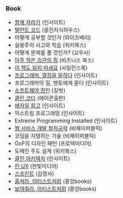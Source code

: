 ### Book

- [함께 자라기](http://j.mp/2Al4qdi) (인사이트)
- [탤런트 코드](http://j.mp/2AorMPb) (웅진지식하우스)
- 어떻게 공부할 것인가 (와이즈베리)
- 실용주의 사고와 학습 (위키북스)
- 어떻게 문제를 풀 것인가? (교우사)
- [아주 작은 습관의 힘](http://j.mp/2QaBa3J) (비즈니스 북스)
- [이 책도 읽지 마세요](http://j.mp/2Ak7w1e) (사일런스북)
- [프로그래머, 열정을 말하다](http://j.mp/2Q93Qdr) (인사이트)
- 프로그래머의 길, 멘토에게 묻다 (인사이트)
- [소프트웨어 장인](http://j.mp/2AgHWKA) (길벗)
- [클린 코더](http://j.mp/2AklW1y) (에이콘출판)
- [애자일 회고](http://j.mp/2AhDACT) (인사이트)
- 익스트림 프로그래밍 (인사이트)
- Extreme Programming Installed (인사이트)
- [웹 서비스 개발 철저공략](http://j.mp/2AgUOQL) (비제이퍼블릭)
- 코딩을 지탱하는 기술 (비제이퍼블릭)
- GoF의 디자인 패턴 (프로텍미디어)
- 도메인 주도 설계 (위키북스)
- [클린 아키텍처](http://j.mp/2MujJse) (인사이트)
- [린 UX](http://j.mp/2AmSebW) (한빛미디어)
- [스프린트](http://j.mp/2AfuKFM) (김영사)
- [훔쳐라, 아티스트처럼](http://j.mp/2Es7nei) (중앙books)
- [보여줘라, 아티스트처럼](http://j.mp/35zMN7G) (중앙books)
